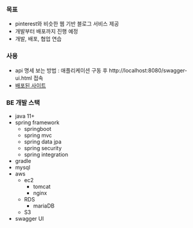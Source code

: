 ### 목표
- pinterest와 비슷한 웹 기반 블로그 서비스 제공
- 개발부터 배포까지 진행 예정
- 개발, 배포, 협업 연습

### 사용
- api 명세 보는 방법 : 애플리케이션 구동 후 http://localhost:8080/swagger-ui.html 접속
- [배포된 사이트](http://ec2-43-200-196-233.ap-northeast-2.compute.amazonaws.com:8080/swagger-ui/index.html)


### BE 개발 스택
- java 11+
- spring framework
  - springboot
  - spring mvc
  - spring data jpa
  - spring security
  - spring integration
- gradle
- mysql
- aws
  - ec2
    - tomcat
    - nginx
  - RDS
    - mariaDB
  - S3
- swagger UI



